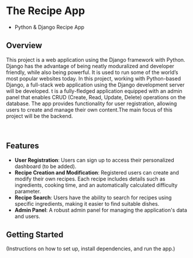 # The Recipe App
- Python & Django Recipe App


<h2>Overview</h2>
<p>
This project is a web application using the Django framework with Python. Django has the advantage of being neatly moduralized and developer friendly, while also being powerful. It is used to run some of the world’s most popular websites today. In this project, working with Python-based Django, a full-stack web application using the Django development server will be developed. t is a fully-fledged application equipped with an admin panel that enables CRUD (Create, Read, Update, Delete) operations on the database. The app provides functionality for user registration, allowing users to create and manage their own content.The main focus of this project will be the backend.
</p>

<br>

<h2>Features</h2>
  
- **User Registration**: Users can sign up to access their personalized dashboard (to be added).
- **Recipe Creation and Modification**: Registered users can create and modify their own recipes. Each recipe includes details such as ingredients, cooking time, and an automatically calculated difficulty parameter.
- **Recipe Search**: Users have the ability to search for recipes using specific ingredients, making it easier to find suitable dishes.
- **Admin Panel**: A robust admin panel for managing the application's data and users.

## Getting Started

(Instructions on how to set up, install dependencies, and run the app.)



  